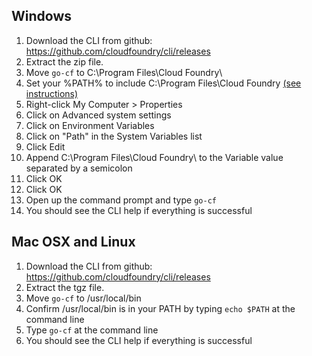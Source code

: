 ## Windows

1. Download the CLI from github: https://github.com/cloudfoundry/cli/releases
2. Extract the zip file.
3. Move `go-cf` to C:\Program Files\Cloud Foundry\
4. Set your %PATH% to include C:\Program Files\Cloud Foundry [(see instructions)](http://www.wikihow.com/Create-a-Custom-Windows-Command-Prompt)
  1. Right-click My Computer > Properties
  2. Click on Advanced system settings
  3. Click on Environment Variables
  4. Click on "Path" in the System Variables list
  5. Click Edit
  6. Append C:\Program Files\Cloud Foundry\ to the Variable value separated by a semicolon
  7. Click OK
  8. Click OK
5. Open up the command prompt and type `go-cf`
6. You should see the CLI help if everything is successful

## Mac OSX and Linux

1. Download the CLI from github: https://github.com/cloudfoundry/cli/releases
2. Extract the tgz file.
3. Move `go-cf` to /usr/local/bin
4. Confirm /usr/local/bin is in your PATH by typing `echo $PATH` at the command line
5. Type `go-cf` at the command line
6. You should see the CLI help if everything is successful
